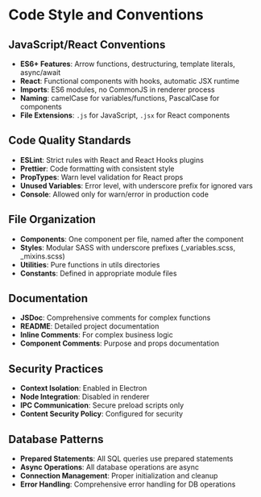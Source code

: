 # Code Style and Conventions

## JavaScript/React Conventions

- **ES6+ Features**: Arrow functions, destructuring, template literals, async/await
- **React**: Functional components with hooks, automatic JSX runtime
- **Imports**: ES6 modules, no CommonJS in renderer process
- **Naming**: camelCase for variables/functions, PascalCase for components
- **File Extensions**: `.js` for JavaScript, `.jsx` for React components

## Code Quality Standards

- **ESLint**: Strict rules with React and React Hooks plugins
- **Prettier**: Code formatting with consistent style
- **PropTypes**: Warn level validation for React props
- **Unused Variables**: Error level, with underscore prefix for ignored vars
- **Console**: Allowed only for warn/error in production code

## File Organization

- **Components**: One component per file, named after the component
- **Styles**: Modular SASS with underscore prefixes (\_variables.scss, \_mixins.scss)
- **Utilities**: Pure functions in utils directories
- **Constants**: Defined in appropriate module files

## Documentation

- **JSDoc**: Comprehensive comments for complex functions
- **README**: Detailed project documentation
- **Inline Comments**: For complex business logic
- **Component Comments**: Purpose and props documentation

## Security Practices

- **Context Isolation**: Enabled in Electron
- **Node Integration**: Disabled in renderer
- **IPC Communication**: Secure preload scripts only
- **Content Security Policy**: Configured for security

## Database Patterns

- **Prepared Statements**: All SQL queries use prepared statements
- **Async Operations**: All database operations are async
- **Connection Management**: Proper initialization and cleanup
- **Error Handling**: Comprehensive error handling for DB operations
